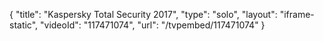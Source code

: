 {
    "title": "Kaspersky Total Security 2017",
    "type": "solo",
    "layout": "iframe-static",
    "videoId": "117471074",
    "url": "\/tvpembed\/117471074"
}